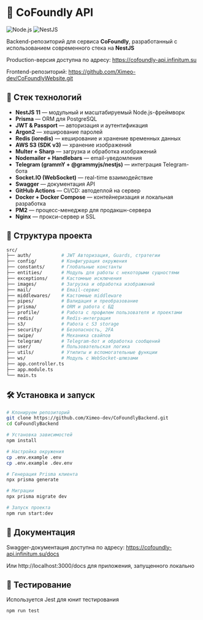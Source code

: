 # 🚀 CoFoundly API

![Node.js](https://img.shields.io/badge/Node.js-20.x-green)
![NestJS](https://img.shields.io/badge/NestJS-v11-red)

Backend-репозиторий для сервиса **CoFoundly**, разработанный с использованием современного стека на **NestJS**

Production-версия доступна по адресу: https://cofoundly-api.infinitum.su

Frontend-репозиторий: https://github.com/Ximeo-dev/CoFoundlyWebsite.git

## 🧰 Стек технологий

- **NestJS 11** — модульный и масштабируемый Node.js-фреймворк
- **Prisma** — ORM для PostgreSQL
- **JWT & Passport** — авторизация и аутентификация
- **Argon2** — хеширование паролей
- **Redis (ioredis)** — кеширование и хранение временных данных
- **AWS S3 (SDK v3)** — хранение изображений
- **Multer + Sharp** — загрузка и обработка изображений
- **Nodemailer + Handlebars** — email-уведомления
- **Telegram (grammY + @grammyjs/nestjs)** — интеграция Telegram-бота
- **Socket.IO (WebSocket)** — real-time взаимодействие
- **Swagger** — документация API
- **GitHub Actions** — CI/CD: автодеплой на сервер
- **Docker + Docker Compose** — контейнеризация и локальная разработка
- **PM2** — процесс-менеджер для продакшн-сервера
- **Nginx** — прокси-сервер и SSL

## 📁 Структура проекта

```bash
src/
├── auth/           # JWT Авторизация, Guards, стратегии
├── config/         # Конфигурация окружения
├── constants/      # Глобальные константы
├── entities/       # Модуль для работы с некоторыми сущностями
├── exceptions/     # Кастомные исключения
├── images/         # Загрузка и обработка изображений
├── mail/           # Email-сервис
├── middlewares/    # Кастомные middleware
├── pipes/          # Валидация и преобразование
├── prisma/         # ORM и работа с БД
├── profile/        # Работа с профилем пользователя и проектами
├── redis/          # Redis-интеграция
├── s3/             # Работа с S3 storage
├── security/       # Безопасность, 2FA
├── swipe/          # Механика свайпов
├── telegram/       # Telegram-бот и обработка сообщений
├── user/           # Пользовательская логика
├── utils/          # Утилиты и вспомогательные функции
├── ws/             # Модуль с WebSocket-шлюзами
├── app.controller.ts
├── app.module.ts
└── main.ts
```

## 🛠️ Установка и запуск

```bash
# Клонируем репозиторий
git clone https://github.com/Ximeo-dev/CoFoundlyBackend.git
cd CoFoundlyBackend

# Установка зависимостей
npm install

# Настройка окружения
cp .env.example .env
cp .env.example .dev.env

# Генерация Prisma клиента
npx prisma generate

# Миграции
npx prisma migrate dev

# Запуск проекта
npm run start:dev
```

## 📄 Документация
Swagger-документация доступна по адресу: https://cofoundly-api.infinitum.su/docs

Или http://localhost:3000/docs для приложения, запущенного локально

## 🧪 Тестирование
Используется Jest для юнит тестирования
```bash
npm run test
```
